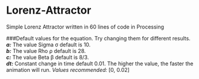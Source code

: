 # Lorenz-Attractor
Simple Lorenz Attractor written in 60 lines of code in Processing

###Default values for the equation. Try changing them for different results.<br>
**_a:_** The value Sigma σ default is 10.<br>
**_b:_** The value Rho ρ default is 28.<br>
**_c:_** The value Beta β default is 8/3.<br>
**_dt:_** Constant change in time default 0.01. The higher the value, the faster the animation will run. _Values recommended:_ [0, 0.02]<br>
